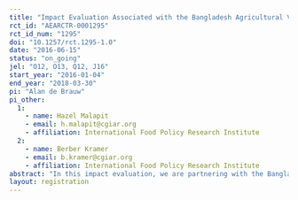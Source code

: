 ```yaml
---
title: "Impact Evaluation Associated with the Bangladesh Agricultural Value Chains project"
rct_id: "AEARCTR-0001295"
rct_id_num: "1295"
doi: "10.1257/rct.1295-1.0"
date: "2016-06-15"
status: "on_going"
jel: "O12, O13, Q12, J16"
start_year: "2016-01-04"
end_year: "2018-03-30"
pi: "Alan de Brauw"
pi_other:
  1:
    - name: Hazel Malapit
    - email: h.malapit@cgiar.org
    - affiliation: International Food Policy Research Institute
  2:
    - name: Berber Kramer
    - email: b.kramer@cgiar.org
    - affiliation: International Food Policy Research Institute
abstract: "In this impact evaluation, we are partnering with the Bangladesh Agricultural Value Chains Project to test interventions within specific value chains for impacts on outcomes among smallholders.  The goal of the interventions being studied is to move the value chain from an equilibrium in which farmers both face uncertainty about input quality and crop marketing methods to an equilibrium in which high quality inputs are available and used by smallholders, and they are better able to receive high prices for their output as it is of less variable quality.  For the jute value chain, the impact evaluation centers around cluster randomizing both training and promotional events for high quality, certified, and branded fertilizer.  The promotional events included a raffle for discounts for fertilizer; main outcomes to be studied include whether or not treated households participated in the trainings or promotional events; use of improved inputs; attitudes about improved inputs and trust in input retailers or input brands; specific crop production and yields; and agricultural revenue and profits."
layout: registration
---
```


